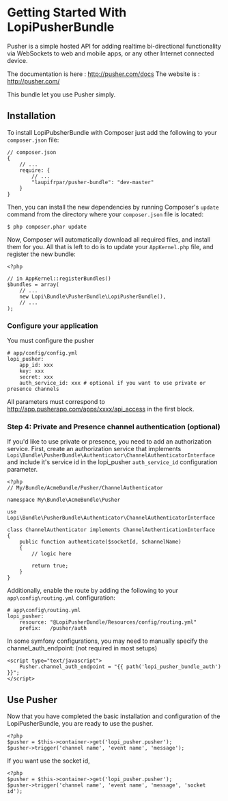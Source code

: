 # Getting Started With LopiPusherBundle

Pusher is a simple hosted API for adding realtime bi-directional functionality via WebSockets to web and mobile apps, or any other Internet connected device.

The documentation is here : http://pusher.com/docs
The website is : http://pusher.com/

This bundle let you use Pusher simply.

## Installation

To install LopiPubsherBundle with Composer just add the following to your `composer.json` file:

    // composer.json
    {
        // ...
        require: {
            // ...
            "laupifrpar/pusher-bundle": "dev-master"
        }
    }

Then, you can install the new dependencies by running Composer's ``update``
command from the directory where your ``composer.json`` file is located:

    $ php composer.phar update

Now, Composer will automatically download all required files, and install them
for you. All that is left to do is to update your ``AppKernel.php`` file, and
register the new bundle:

    <?php

    // in AppKernel::registerBundles()
    $bundles = array(
        // ...
        new Lopi\Bundle\PusherBundle\LopiPusherBundle(),
        // ...
    );

### Configure your application

You must configure the pusher

    # app/config/config.yml
    lopi_pusher:
        app_id: xxx
	    key: xxx
	    secret: xxx
	    auth_service_id: xxx # optional if you want to use private or presence channels

All parameters must correspond to http://app.pusherapp.com/apps/xxxx/api_access in the first block.

### Step 4: Private and Presence channel authentication (optional)

If you'd like to use private or presence, you need to add an authorization service.  First, create an authorization
service that implements `Lopi\Bundle\PusherBundle\Authenticator\ChannelAuthenticatorInterface` and include it's
service id in the lopi_pusher `auth_service_id` configuration parameter.

    <?php
    // My/Bundle/AcmeBundle/Pusher/ChannelAuthenticator

    namespace My\Bundle\AcmeBundle\Pusher

    use Lopi\Bundle\PusherBundle\Authenticator\ChannelAuthenticatorInterface

    class ChannelAuthenticator implements ChannelAuthenticationInterface
    {
        public function authenticate($socketId, $channelName)
        {
            // logic here

            return true;
        }
    }

Additionally, enable the route by adding the following to your `app\config\routing.yml` configuration:

    # app\config\routing.yml
    lopi_pusher:
        resource: "@LopiPusherBundle/Resources/config/routing.yml"
        prefix:   /pusher/auth

In some symfony configurations, you may need to manually specify the channel_auth_endpoint: (not required in most setups)

    <script type="text/javascript">
        Pusher.channel_auth_endpoint = "{{ path('lopi_pusher_bundle_auth') }}";
    </script>


## Use Pusher

Now that you have completed the basic installation and configuration of the
LopiPusherBundle, you are ready to use the pusher.

    <?php
    $pusher = $this->container->get('lopi_pusher.pusher');
    $pusher->trigger('channel name', 'event name', 'message');

If you want use the socket id,

    <?php
    $pusher = $this->container->get('lopi_pusher.pusher');
    $pusher->trigger('channel name', 'event name', 'message', 'socket id');
